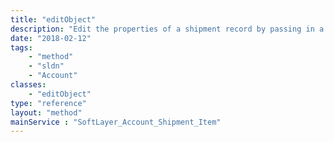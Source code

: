```yaml
---
title: "editObject"
description: "Edit the properties of a shipment record by passing in a modified instance of a SoftLayer_Account_Shipment_Item object. "
date: "2018-02-12"
tags:
    - "method"
    - "sldn"
    - "Account"
classes:
    - "editObject"
type: "reference"
layout: "method"
mainService : "SoftLayer_Account_Shipment_Item"
---
```

